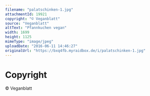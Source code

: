 ```yaml
---
filename: "palatschinken-1.jpg"
attachmentId: 19921
copyright: "© Veganblatt"
source: "Veganblatt"
altText: "Pfannkuchen vegan"
width: 1699
height: 1125
mimeType: "image/jpeg"
uploadDate: "2016-06-11 14:46:27"
originalUrl: "https://bxq4fb.myraidbox.de/i/palatschinken-1.jpg"
---
```


# Copyright

© Veganblatt
